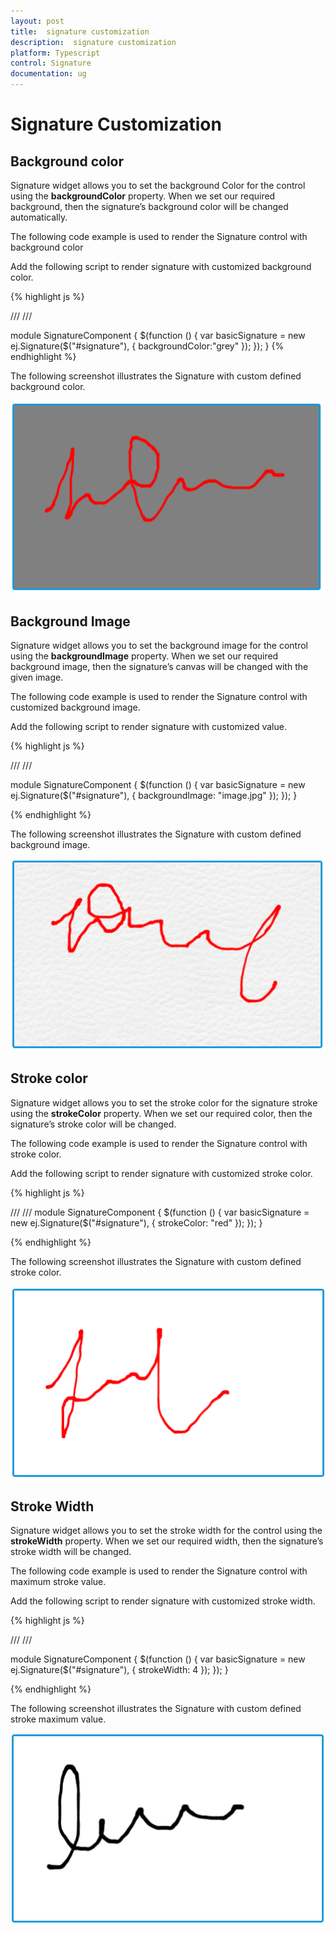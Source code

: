 ```yaml
---
layout: post
title:  signature customization
description:  signature customization
platform: Typescript
control: Signature
documentation: ug
---
```


# Signature Customization

## Background color

Signature widget allows you to set the background Color for the control using the **backgroundColor** property. When we set our required background, then the signature’s background color will be changed automatically.

The following code example is used to render the Signature control with background color

Add the following script to render signature with customized background color.

{% highlight js %}

/// <reference path="tsfiles/jquery.d.ts" />
/// <reference path="tsfiles/ej.web.all.d.ts" />

module SignatureComponent {
    $(function () {
        var basicSignature = new ej.Signature($("#signature"), {
                 backgroundColor:"grey"
                  });
        });
  }
{% endhighlight %}

The following screenshot illustrates the Signature with custom defined background color.

![](Signature_Customization_images\backgroundcolor_img1.png)

## Background Image

Signature widget allows you to set the background image for the control using the **backgroundImage** property. When we set our required background image, then the signature’s canvas will be changed with the given image.

The following code example is used to render the Signature control with customized background image.

Add the following script to render signature with customized value.

{% highlight js %}

/// <reference path="tsfiles/jquery.d.ts" />
/// <reference path="tsfiles/ej.web.all.d.ts" />

module SignatureComponent {
    $(function () {
        var basicSignature = new ej.Signature($("#signature"), {
                backgroundImage: "image.jpg"
                 });
        });
}


{% endhighlight %}

The following screenshot illustrates the Signature with custom defined background image.

![](Signature_Customization_images\backgroundimage_img1.png)


## Stroke color

Signature widget allows you to set the stroke color for the signature stroke using the **strokeColor** property. When we set our required color, then the signature’s stroke color will be changed.

The following code example is used to render the Signature control with stroke color.

Add the following script to render signature with customized stroke color.

{% highlight js %}

/// <reference path="tsfiles/jquery.d.ts" />
/// <reference path="tsfiles/ej.web.all.d.ts" />
module SignatureComponent {
    $(function () {
        var basicSignature = new ej.Signature($("#signature"), { 
                strokeColor: "red"
             });
        });
 }

{% endhighlight %}

The following screenshot illustrates the Signature with custom defined stroke color.

![](Signature_Customization_images\strokecolor_img1.png)

## Stroke Width

Signature widget allows you to set the stroke width for the control using the **strokeWidth** property. When we set our required width, then the signature’s stroke width will be changed.

The following code example is used to render the Signature control with maximum stroke value.

Add the following script to render signature with customized stroke width.

{% highlight js %}

/// <reference path="tsfiles/jquery.d.ts" />
/// <reference path="tsfiles/ej.web.all.d.ts" />

module SignatureComponent {
    $(function () {
        var basicSignature = new ej.Signature($("#signature"), {
                 strokeWidth: 4
            });
        });
   }

{% endhighlight %}

The following screenshot illustrates the Signature with custom defined stroke maximum value.

![](Signature_Customization_images\strokewidth_img1.png)